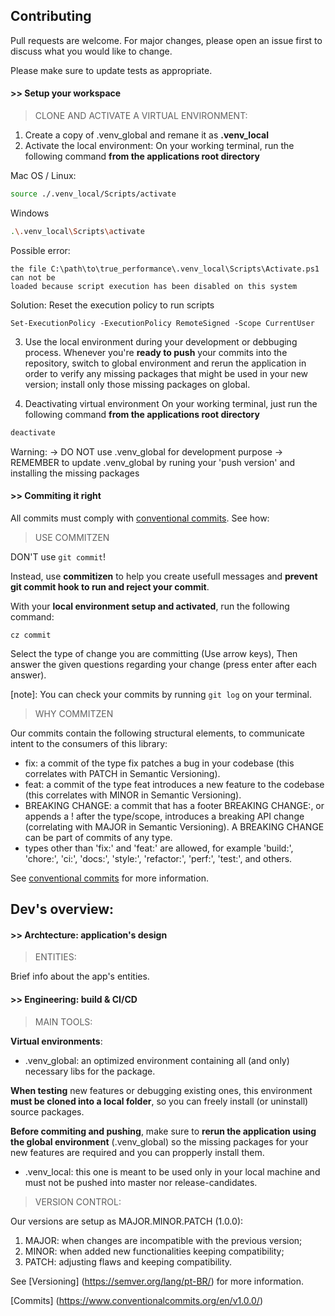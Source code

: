 ## Contributing
Pull requests are welcome. For major changes, please open an issue first to discuss what you would like to change.

Please make sure to update tests as appropriate.

#### >> Setup your workspace

>CLONE AND ACTIVATE A VIRTUAL ENVIRONMENT:

1. Create a copy of .venv_global and remane it as **.venv_local**
2. Activate the local environment:
On your working terminal, run the following command **from the applications root directory**

Mac OS / Linux:
```bash
source ./.venv_local/Scripts/activate
```

Windows
```bash
.\.venv_local\Scripts\activate
```

Possible error: 
```
the file C:\path\to\true_performance\.venv_local\Scripts\Activate.ps1 can not be
loaded because script execution has been disabled on this system
```
Solution:
Reset the execution policy to run scripts
```
Set-ExecutionPolicy -ExecutionPolicy RemoteSigned -Scope CurrentUser
```

3. Use the local environment during your development or debbuging process.
Whenever you're **ready to push** your commits into the repository, switch to global environment and rerun the application in order to verify any missing packages that might be used in your new version; install only those missing packages on global.

4. Deactivating virtual environment
On your working terminal, just run the following command **from the applications root directory**

```bash
deactivate
```

Warning:
-> DO NOT use .venv_global for development purpose
-> REMEMBER to update .venv_global by runing your 'push version' and installing the missing packages

#### >> Commiting it right

All commits must comply with [conventional commits](https://www.conventionalcommits.org/en/v1.0.0/). See how:

>USE COMMITZEN

DON'T use ```git commit```!

Instead, use **commitizen** to help you create usefull messages and **prevent git commit hook to run and reject your commit**.

With your **local environment setup and activated**, run the following command:
```
cz commit
```

Select the type of change you are committing (Use arrow keys), Then answer the given questions regarding your change (press enter after each answer).

[note]: You can check your commits by running ```git log``` on your terminal.


>WHY COMMITZEN

Our commits contain the following structural elements, to communicate intent to the consumers of this library:

- fix: a commit of the type fix patches a bug in your codebase (this correlates with PATCH in Semantic Versioning).
- feat: a commit of the type feat introduces a new feature to the codebase (this correlates with MINOR in Semantic Versioning).
- BREAKING CHANGE: a commit that has a footer BREAKING CHANGE:, or appends a ! after the type/scope, introduces a breaking API change (correlating with MAJOR in Semantic Versioning). A BREAKING CHANGE can be part of commits of any type.
- types other than 'fix:' and 'feat:' are allowed, for example 'build:', 'chore:', 'ci:', 'docs:', 'style:', 'refactor:', 'perf:', 'test:', and others.


See [conventional commits](https://www.conventionalcommits.org/en/v1.0.0/) for more information.

## Dev's overview:

#### >> Archtecture: application's design

>ENTITIES:

Brief info about the app's entities.

#### >> Engineering: build & CI/CD

>MAIN TOOLS:

**Virtual environments**:

- .venv_global: an optimized environment containing all (and only) necessary libs for the package. 

**When testing** new features or debugging existing ones, this environment **must be cloned into a local folder**, so you can freely install (or uninstall) source packages.

**Before commiting and pushing**, make sure to **rerun the application using the global environment** (.venv_global) so the missing packages for your new features are required and you can propperly install them.

- .venv_local: this one is meant to be used only in your local machine and must not be pushed into master nor release-candidates.

>VERSION CONTROL:

Our versions are setup as MAJOR.MINOR.PATCH (1.0.0):

1. MAJOR: when changes are incompatible with the previous version;
2. MINOR: when added new functionalities keeping compatibility;
3. PATCH: adjusting flaws and keeping compatibility.

See [Versioning] (https://semver.org/lang/pt-BR/) for more information.

[Commits] (https://www.conventionalcommits.org/en/v1.0.0/)